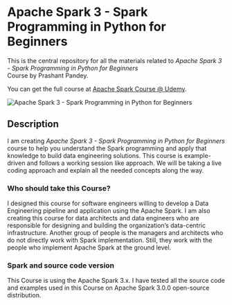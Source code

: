 # Apache Spark 3 - Spark Programming in Python for Beginners
This is the central repository for all the materials related to *Apache Spark 3 - Spark Programming in Python for Beginners*  
Course by Prashant Pandey.

You can get the full course at [Apache Spark Course @ Udemy](https://www.udemy.com/course/draft/3184584/?referralCode=77E18B4F800479A263D5).

![Apache Spark 3 - Spark Programming in Python for Beginners](https://www.learningjournal.guru/_resources/img/jpg-5x/spark-beginners-course.jpg)

## Description
I am creating *Apache Spark 3 - Spark Programming in Python for Beginners* course to help you understand the Spark programming and apply that knowledge to build data engineering solutions. This course is example-driven and follows a working session like approach. We will be taking a live coding approach and explain all the needed concepts along the way.

### Who should take this Course?
I designed this course for software engineers willing to develop a Data Engineering pipeline and application using the Apache Spark. I am also creating this course for data architects and data engineers who are responsible for designing and building the organization’s data-centric infrastructure. Another group of people is the managers and architects who do not directly work with Spark implementation. Still, they work with the people who implement Apache Spark at the ground level.

### Spark and source code version
This Course is using the Apache Spark 3.x. I have tested all the source code and examples used in this Course on Apache Spark 3.0.0 open-source distribution.

